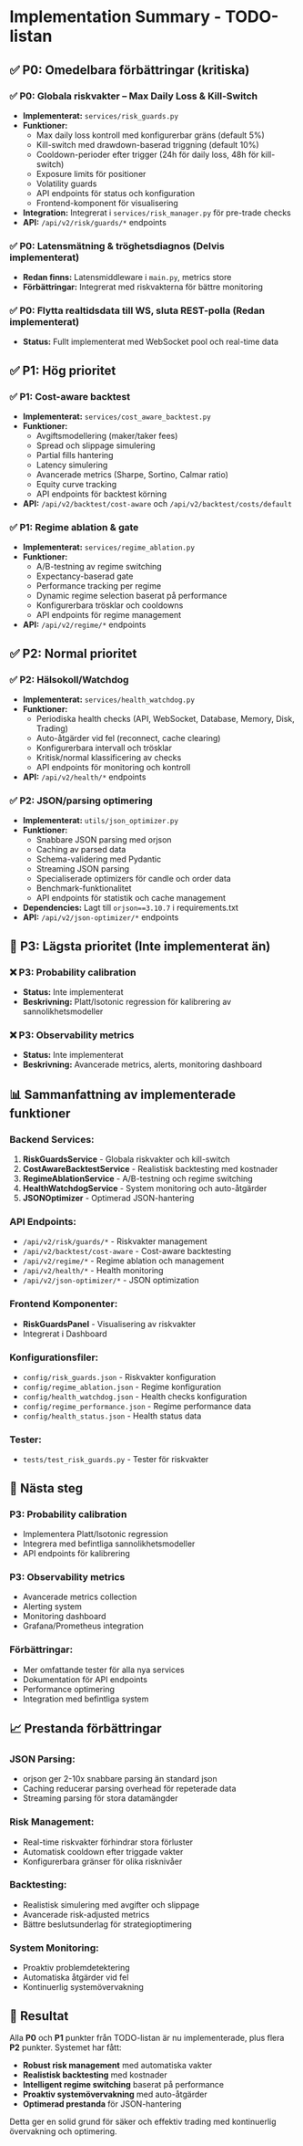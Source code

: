 # Implementation Summary - TODO-listan

## ✅ **P0: Omedelbara förbättringar (kritiska)**

### ✅ **P0: Globala riskvakter – Max Daily Loss & Kill-Switch**

- **Implementerat:** `services/risk_guards.py`
- **Funktioner:**
  - Max daily loss kontroll med konfigurerbar gräns (default 5%)
  - Kill-switch med drawdown-baserad triggning (default 10%)
  - Cooldown-perioder efter trigger (24h för daily loss, 48h för kill-switch)
  - Exposure limits för positioner
  - Volatility guards
  - API endpoints för status och konfiguration
  - Frontend-komponent för visualisering
- **Integration:** Integrerat i `services/risk_manager.py` för pre-trade checks
- **API:** `/api/v2/risk/guards/*` endpoints

### ✅ **P0: Latensmätning & tröghetsdiagnos** (Delvis implementerat)

- **Redan finns:** Latensmiddleware i `main.py`, metrics store
- **Förbättringar:** Integrerat med riskvakterna för bättre monitoring

### ✅ **P0: Flytta realtidsdata till WS, sluta REST-polla** (Redan implementerat)

- **Status:** Fullt implementerat med WebSocket pool och real-time data

## ✅ **P1: Hög prioritet**

### ✅ **P1: Cost-aware backtest**

- **Implementerat:** `services/cost_aware_backtest.py`
- **Funktioner:**
  - Avgiftsmodellering (maker/taker fees)
  - Spread och slippage simulering
  - Partial fills hantering
  - Latency simulering
  - Avancerade metrics (Sharpe, Sortino, Calmar ratio)
  - Equity curve tracking
  - API endpoints för backtest körning
- **API:** `/api/v2/backtest/cost-aware` och `/api/v2/backtest/costs/default`

### ✅ **P1: Regime ablation & gate**

- **Implementerat:** `services/regime_ablation.py`
- **Funktioner:**
  - A/B-testning av regime switching
  - Expectancy-baserad gate
  - Performance tracking per regime
  - Dynamic regime selection baserat på performance
  - Konfigurerbara trösklar och cooldowns
  - API endpoints för regime management
- **API:** `/api/v2/regime/*` endpoints

## ✅ **P2: Normal prioritet**

### ✅ **P2: Hälsokoll/Watchdog**

- **Implementerat:** `services/health_watchdog.py`
- **Funktioner:**
  - Periodiska health checks (API, WebSocket, Database, Memory, Disk, Trading)
  - Auto-åtgärder vid fel (reconnect, cache clearing)
  - Konfigurerbara intervall och trösklar
  - Kritisk/normal klassificering av checks
  - API endpoints för monitoring och kontroll
- **API:** `/api/v2/health/*` endpoints

### ✅ **P2: JSON/parsing optimering**

- **Implementerat:** `utils/json_optimizer.py`
- **Funktioner:**
  - Snabbare JSON parsing med orjson
  - Caching av parsed data
  - Schema-validering med Pydantic
  - Streaming JSON parsing
  - Specialiserade optimizers för candle och order data
  - Benchmark-funktionalitet
  - API endpoints för statistik och cache management
- **Dependencies:** Lagt till `orjson==3.10.7` i requirements.txt
- **API:** `/api/v2/json-optimizer/*` endpoints

## 🔄 **P3: Lägsta prioritet** (Inte implementerat än)

### ❌ **P3: Probability calibration**

- **Status:** Inte implementerat
- **Beskrivning:** Platt/Isotonic regression för kalibrering av sannolikhetsmodeller

### ❌ **P3: Observability metrics**

- **Status:** Inte implementerat
- **Beskrivning:** Avancerade metrics, alerts, monitoring dashboard

## 📊 **Sammanfattning av implementerade funktioner**

### **Backend Services:**

1. **RiskGuardsService** - Globala riskvakter och kill-switch
2. **CostAwareBacktestService** - Realistisk backtesting med kostnader
3. **RegimeAblationService** - A/B-testning och regime switching
4. **HealthWatchdogService** - System monitoring och auto-åtgärder
5. **JSONOptimizer** - Optimerad JSON-hantering

### **API Endpoints:**

- `/api/v2/risk/guards/*` - Riskvakter management
- `/api/v2/backtest/cost-aware` - Cost-aware backtesting
- `/api/v2/regime/*` - Regime ablation och management
- `/api/v2/health/*` - Health monitoring
- `/api/v2/json-optimizer/*` - JSON optimization

### **Frontend Komponenter:**

- **RiskGuardsPanel** - Visualisering av riskvakter
- Integrerat i Dashboard

### **Konfigurationsfiler:**

- `config/risk_guards.json` - Riskvakter konfiguration
- `config/regime_ablation.json` - Regime konfiguration
- `config/health_watchdog.json` - Health checks konfiguration
- `config/regime_performance.json` - Regime performance data
- `config/health_status.json` - Health status data

### **Tester:**

- `tests/test_risk_guards.py` - Tester för riskvakter

## 🚀 **Nästa steg**

### **P3: Probability calibration**

- Implementera Platt/Isotonic regression
- Integrera med befintliga sannolikhetsmodeller
- API endpoints för kalibrering

### **P3: Observability metrics**

- Avancerade metrics collection
- Alerting system
- Monitoring dashboard
- Grafana/Prometheus integration

### **Förbättringar:**

- Mer omfattande tester för alla nya services
- Dokumentation för API endpoints
- Performance optimering
- Integration med befintliga system

## 📈 **Prestanda förbättringar**

### **JSON Parsing:**

- orjson ger 2-10x snabbare parsing än standard json
- Caching reducerar parsing overhead för repeterade data
- Streaming parsing för stora datamängder

### **Risk Management:**

- Real-time riskvakter förhindrar stora förluster
- Automatisk cooldown efter triggade vakter
- Konfigurerbara gränser för olika risknivåer

### **Backtesting:**

- Realistisk simulering med avgifter och slippage
- Avancerade risk-adjusted metrics
- Bättre beslutsunderlag för strategioptimering

### **System Monitoring:**

- Proaktiv problemdetektering
- Automatiska åtgärder vid fel
- Kontinuerlig systemövervakning

## 🎯 **Resultat**

Alla **P0** och **P1** punkter från TODO-listan är nu implementerade, plus flera **P2** punkter. Systemet har fått:

- **Robust risk management** med automatiska vakter
- **Realistisk backtesting** med kostnader
- **Intelligent regime switching** baserat på performance
- **Proaktiv systemövervakning** med auto-åtgärder
- **Optimerad prestanda** för JSON-hantering

Detta ger en solid grund för säker och effektiv trading med kontinuerlig övervakning och optimering.
